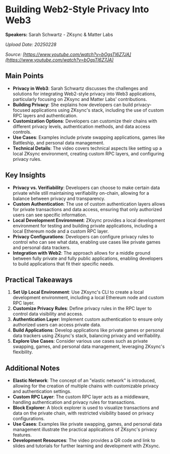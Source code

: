 # Building Web2-Style Privacy Into Web3

**Speakers:** Sarah Schwartz - ZKsync & Matter Labs


*Upload Date: 20250228*

*Source: [https://www.youtube.com/watch?v=bOgsTl6Z7JA](https://www.youtube.com/watch?v=bOgsTl6Z7JA)*

## Main Points

- **Privacy in Web3**: Sarah Schwartz discusses the challenges and solutions for integrating Web2-style privacy into Web3 applications, particularly focusing on ZKsync and Matter Labs' contributions.
- **Building Privacy**: She explains how developers can build privacy-focused applications using ZKsync's stack, including the use of custom RPC layers and authentication.
- **Customization Options**: Developers can customize their chains with different privacy levels, authentication methods, and data access controls.
- **Use Cases**: Examples include private swapping applications, games like Battleship, and personal data management.
- **Technical Details**: The video covers technical aspects like setting up a local ZKsync environment, creating custom RPC layers, and configuring privacy rules.

## Key Insights

- **Privacy vs. Verifiability**: Developers can choose to make certain data private while still maintaining verifiability on-chain, allowing for a balance between privacy and transparency.
- **Custom Authentication**: The use of custom authentication layers allows for private transactions and data access, ensuring that only authorized users can see specific information.
- **Local Development Environment**: ZKsync provides a local development environment for testing and building private applications, including a local Ethereum node and a custom RPC layer.
- **Privacy Configurations**: Developers can configure privacy rules to control who can see what data, enabling use cases like private games and personal data trackers.
- **Integration with Web2**: The approach allows for a middle ground between fully private and fully public applications, enabling developers to build applications that fit their specific needs.

## Practical Takeaways

1. **Set Up Local Environment**: Use ZKsync's CLI to create a local development environment, including a local Ethereum node and custom RPC layer.
2. **Customize Privacy Rules**: Define privacy rules in the RPC layer to control data visibility and access.
3. **Authentication Layer**: Implement custom authentication to ensure only authorized users can access private data.
4. **Build Applications**: Develop applications like private games or personal data trackers using ZKsync's stack, balancing privacy and verifiability.
5. **Explore Use Cases**: Consider various use cases such as private swapping, games, and personal data management, leveraging ZKsync's flexibility.

## Additional Notes

- **Elastic Network**: The concept of an "elastic network" is introduced, allowing for the creation of multiple chains with customizable privacy and authentication settings.
- **Custom RPC Layer**: The custom RPC layer acts as a middleware, handling authentication and privacy rules for transactions.
- **Block Explorer**: A block explorer is used to visualize transactions and data on the private chain, with restricted visibility based on privacy configurations.
- **Use Cases**: Examples like private swapping, games, and personal data management illustrate the practical applications of ZKsync's privacy features.
- **Development Resources**: The video provides a QR code and link to slides and tutorials for further learning and development with ZKsync.